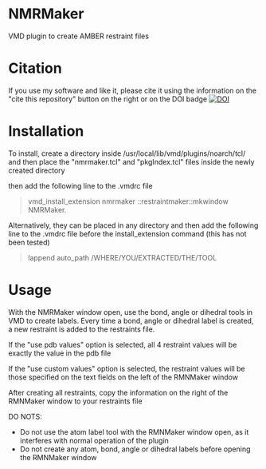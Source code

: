 # NMRMaker
VMD plugin to create AMBER restraint files

# Citation 
If you use my software and like it, please cite it using the information on the "cite this repository" button on the right or on the DOI badge
[![DOI](https://zenodo.org/badge/494545655.svg)](https://zenodo.org/badge/latestdoi/494545655)


# Installation

To install, create a directory inside /usr/local/lib/vmd/plugins/noarch/tcl/
and then place the "nmrmaker.tcl" and "pkgIndex.tcl" files inside the newly created directory

then add the following line to the .vmdrc file

>vmd_install_extension nmrmaker ::restraintmaker::mkwindow NMRMaker.


Alternatively, they can be placed in any directory and then add the following line to the .vmdrc file before the install_extension command (this has not been tested)

>lappend auto_path /WHERE/YOU/EXTRACTED/THE/TOOL





# Usage

With the NMRMaker window open, use the bond, angle or dihedral tools in VMD to create labels. Every time a bond, angle or dihedral label is created, a new restraint is added to the restraints file.

If the "use pdb values" option is selected, all 4 restraint values will be exactly the value in the pdb file

If the "use custom values" option is selected, the restraint values will be those specified on the text fields on the left of the RMNMaker window

After creating all restraints, copy the information on the right of the RMNMaker window to your restraints file

DO NOTS:

- Do not use the atom label tool with the RMNMaker window open, as it interferes with normal operation of the plugin
- Do not create any atom, bond, angle or dihedral labels before opening the RMNMaker window

